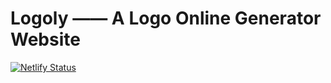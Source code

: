 # Logoly —— A Logo Online Generator Website


[![Netlify Status](https://api.netlify.com/api/v1/badges/6095e928-6e66-4f72-8c7a-ba75f4db70f3/deploy-status)](https://app.netlify.com/sites/logoly/deploys)
